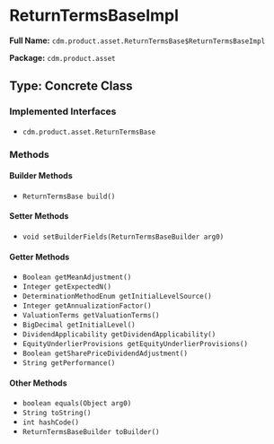 # ReturnTermsBaseImpl

**Full Name:** `cdm.product.asset.ReturnTermsBase$ReturnTermsBaseImpl`

**Package:** `cdm.product.asset`

## Type: Concrete Class

### Implemented Interfaces

- `cdm.product.asset.ReturnTermsBase`

### Methods

#### Builder Methods

- `ReturnTermsBase build()`

#### Setter Methods

- `void setBuilderFields(ReturnTermsBaseBuilder arg0)`

#### Getter Methods

- `Boolean getMeanAdjustment()`
- `Integer getExpectedN()`
- `DeterminationMethodEnum getInitialLevelSource()`
- `Integer getAnnualizationFactor()`
- `ValuationTerms getValuationTerms()`
- `BigDecimal getInitialLevel()`
- `DividendApplicability getDividendApplicability()`
- `EquityUnderlierProvisions getEquityUnderlierProvisions()`
- `Boolean getSharePriceDividendAdjustment()`
- `String getPerformance()`

#### Other Methods

- `boolean equals(Object arg0)`
- `String toString()`
- `int hashCode()`
- `ReturnTermsBaseBuilder toBuilder()`

